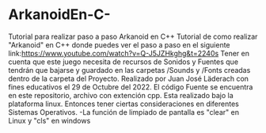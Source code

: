 # ArkanoidEn-C-
Tutorial para realizar paso a paso Arkanoid en C++
Tutorial de como realizar "Arkanoid" en C++ donde puedes ver el paso a paso en el siguiente link:https://www.youtube.com/watch?v=Q-J5JZHkghg&t=2240s
Tener en cuenta que este juego necesita de recursos de Sonidos y Fuentes que tendrán que bajarse y guardado en las carpetas /Sounds y /Fonts  creadas dentro 
de la carpeta del Proyecto. 
Realizado por Juan José Läderach con fines educativos el 29 de Octubre del 2022. 
El código Fuente se encuentra en este repositorio, archivo con extención cpp. Esta realizado bajo la plataforma linux. 
Entonces tener ciertas consideraciones en diferentes Sistemas Operativos. -La función de limpiado de pantalla es "clear" en Linux y "cls" en windows 
